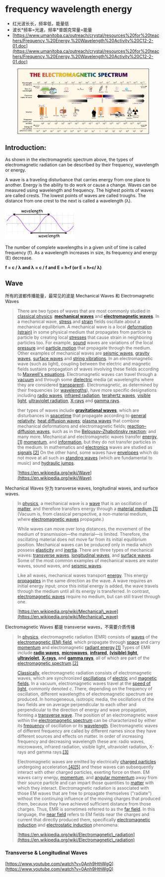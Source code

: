 # frequency wavelength energy

* 红光波长长，频率低，能量低
* 波长\*频率=光速，频率\*普朗克常量=能量
* [https://www.umanitoba.ca/outreach/crystal/resources%20for%20teachers/Frequency,%20Energy,%20Wavelength%20Activity%20C12-2-01.doc](https://www.umanitoba.ca/outreach/crystal/resources%20for%20teachers/Frequency,%20Energy,%20Wavelength%20Activity%20C12-2-01.doc)

<div data-full-width="true">

<figure><img src="../../.gitbook/assets/image (17).png" alt=""><figcaption></figcaption></figure>

</div>

## Introduction:

As shown in the electromagnetic spectrum above, the types of electromagnetic radiation can be described by their frequency, wavelength or energy.

A wave is a traveling disturbance that carries energy from one place to another.  Energy is the ability to do work or cause a change. Waves can be measured using wavelength and frequency.  The highest points of waves are called crests.  The lowest points of waves are called troughs.  The distance from one crest to the next is called a wavelength (λ).&#x20;

&#x20; ![](<../../.gitbook/assets/image (16).png>)

The number of complete wavelengths in a given unit of time is called frequency (f).  As a wavelength increases in size, its frequency and energy (E) decrease. &#x20;

**f = c / λ     and     λ = c / f     and    E = h•f  (or E = h•c/ λ)**



## Wave <a href="#firstheading" id="firstheading"></a>

所有的波都传播能量，最常见的波是 Mechanical Waves 和 Electromagnetic Waves

> There are two types of waves that are most commonly studied in [classical physics](https://en.wikipedia.org/wiki/Classical\_physics): [**mechanical waves**](https://en.wikipedia.org/wiki/Mechanical\_wave) and [**electromagnetic waves**](https://en.wikipedia.org/wiki/Electromagnetic\_wave). In a mechanical wave, [stress](https://en.wikipedia.org/wiki/Stress\_\(mechanics\)) and [strain](https://en.wikipedia.org/wiki/Strain\_\(mechanics\)) fields oscillate about a mechanical equilibrium. A mechanical wave is a local [deformation (strain)](https://en.wikipedia.org/wiki/Deformation\_\(physics\)) in some physical medium that propagates from particle to particle by creating local [stresses](https://en.wikipedia.org/wiki/Stress\_\(mechanics\)) that cause strain in neighboring particles too. For example, [sound](https://en.wikipedia.org/wiki/Sound) waves are variations of the local [pressure](https://en.wikipedia.org/wiki/Sound\_pressure) and [particle motion](https://en.wikipedia.org/wiki/Particle\_velocity) that propagate through the medium. Other examples of mechanical waves are [seismic waves](https://en.wikipedia.org/wiki/Seismic\_wave), [gravity waves](https://en.wikipedia.org/wiki/Gravity\_wave), [surface waves](https://en.wikipedia.org/wiki/Surface\_wave) and [string vibrations](https://en.wikipedia.org/wiki/String\_vibration). In an electromagnetic wave (such as light), coupling between the electric and magnetic fields sustains propagation of waves involving these fields according to [Maxwell's equations](https://en.wikipedia.org/wiki/Maxwell's\_equations). Electromagnetic waves can travel through a [vacuum](https://en.wikipedia.org/wiki/Vacuum) and through some [dielectric](https://en.wikipedia.org/wiki/Dielectric) media (at wavelengths where they are considered [transparent](https://en.wikipedia.org/wiki/Transparency\_and\_translucency)). Electromagnetic, as determined by their frequencies (or [wavelengths](https://en.wikipedia.org/wiki/Wavelength)), have more specific designations including [radio waves](https://en.wikipedia.org/wiki/Radio\_wave), [infrared radiation](https://en.wikipedia.org/wiki/Infrared\_radiation), [terahertz waves](https://en.wikipedia.org/wiki/Terahertz\_waves), [visible light](https://en.wikipedia.org/wiki/Visible\_light), [ultraviolet radiation](https://en.wikipedia.org/wiki/Ultraviolet\_radiation), [X-rays](https://en.wikipedia.org/wiki/X-ray) and [gamma rays](https://en.wikipedia.org/wiki/Gamma\_ray).
>
> ther types of waves include [**gravitational waves**](https://en.wikipedia.org/wiki/Gravitational\_wave), which are disturbances in [spacetime](https://en.wikipedia.org/wiki/Spacetime) that propagate according to [general relativity](https://en.wikipedia.org/wiki/General\_relativity); [heat diffusion waves](https://en.wikipedia.org/wiki/Heat\_equation); [plasma waves](https://en.wikipedia.org/wiki/Plasma\_wave) that combine mechanical deformations and electromagnetic fields; [reaction–diffusion waves](https://en.wikipedia.org/wiki/Reaction%E2%80%93diffusion\_system), such as in the [Belousov–Zhabotinsky reaction](https://en.wikipedia.org/wiki/Belousov%E2%80%93Zhabotinsky\_reaction); and many more. Mechanical and electromagnetic waves transfer [energy](https://en.wikipedia.org/wiki/Energy),[\[1\]](https://en.wikipedia.org/wiki/Wave#cite\_note-1) [momentum](https://en.wikipedia.org/wiki/Momentum\_\(physics\)), and [information](https://en.wikipedia.org/wiki/Information), but they do not transfer particles in the medium. In mathematics and [electronics](https://en.wikipedia.org/wiki/Electronics) waves are studied as [signals](https://en.wikipedia.org/wiki/Signal).[\[2\]](https://en.wikipedia.org/wiki/Wave#cite\_note-2) On the other hand, some waves have [envelopes](https://en.wikipedia.org/wiki/Envelope\_\(waves\)) which do not move at all such as [standing waves](https://en.wikipedia.org/wiki/Standing\_wave) (which are fundamental to music) and [hydraulic jumps](https://en.wikipedia.org/wiki/Hydraulic\_jump).
>
> [https://en.wikipedia.org/wiki/Wave](https://en.wikipedia.org/wiki/Wave)

Mechanical Waves 分为 transverse waves, longitudinal waves, and surface waves.

> In [physics](https://en.wikipedia.org/wiki/Physics), a mechanical wave is a [wave](https://en.wikipedia.org/wiki/Wave) that is an oscillation of [matter](https://en.wikipedia.org/wiki/Matter), and therefore transfers energy through a [material medium](https://en.wikipedia.org/wiki/Transmission\_medium).[\[1\]](https://en.wikipedia.org/wiki/Mechanical\_wave#cite\_note-1) (Vacuum is, from classical perspective, a non-material medium, where [electromagnetic waves](https://en.wikipedia.org/wiki/Electromagnetic\_radiation) propagate.)
>
> While waves can move over long distances, the movement of the medium of transmission—the material—is limited. Therefore, the oscillating material does not move far from its initial equilibrium position. Mechanical waves can be produced only in media which possess [elasticity](https://en.wikipedia.org/wiki/Elasticity\_\(physics\)) and [inertia](https://en.wikipedia.org/wiki/Inertia). There are three types of mechanical waves: [transverse waves](https://en.wikipedia.org/wiki/Transverse\_wave), [longitudinal waves](https://en.wikipedia.org/wiki/Longitudinal\_wave), and [surface waves](https://en.wikipedia.org/wiki/Surface\_wave). Some of the most common examples of mechanical waves are water waves, sound waves, and [seismic waves](https://en.wikipedia.org/wiki/Seismic\_waves).
>
> Like all waves, mechanical waves transport [energy](https://en.wikipedia.org/wiki/Energy). This energy [propagates](https://en.wikipedia.org/wiki/Wave\_propagation) in the same direction as the wave. A wave requires an initial energy input; once this initial energy is added, the wave travels through the medium until all its energy is transferred. In contrast, [electromagnetic waves](https://en.wikipedia.org/wiki/Electromagnetic\_radiation) require no medium, but can still travel through one.
>
> [https://en.wikipedia.org/wiki/Mechanical\_wave](https://en.wikipedia.org/wiki/Mechanical\_wave)

Electromagnetic Waves 都是 transverse waves，不需要介质传播

> In [physics](https://en.wikipedia.org/wiki/Physics), electromagnetic radiation (EMR) consists of [waves](https://en.wikipedia.org/wiki/Wave) of the [electromagnetic (EM) field](https://en.wikipedia.org/wiki/Electromagnetic\_field), which propagate through [space](https://en.wikipedia.org/wiki/Space) and carry [momentum](https://en.wikipedia.org/wiki/Momentum) and electromagnetic [radiant energy](https://en.wikipedia.org/wiki/Radiant\_energy).[\[1\]](https://en.wikipedia.org/wiki/Electromagnetic\_radiation#cite\_note-1) Types of EMR include [**radio waves**](https://en.wikipedia.org/wiki/Radio\_wave)**,** [**microwaves**](https://en.wikipedia.org/wiki/Microwave)**,** [**infrared**](https://en.wikipedia.org/wiki/Infrared)**,** [**(visible) light**](https://en.wikipedia.org/wiki/Light)**,** [**ultraviolet**](https://en.wikipedia.org/wiki/Ultraviolet)**,** [**X-rays**](https://en.wikipedia.org/wiki/X-ray)**, and** [**gamma rays**](https://en.wikipedia.org/wiki/Gamma\_ray), all of which are part of the [electromagnetic spectrum](https://en.wikipedia.org/wiki/Electromagnetic\_spectrum).[\[2\]](https://en.wikipedia.org/wiki/Electromagnetic\_radiation#cite\_note-2)
>
> [Classically](https://en.wikipedia.org/wiki/Classical\_electromagnetism), electromagnetic radiation consists of electromagnetic waves, which are synchronized [oscillations](https://en.wikipedia.org/wiki/Oscillation) of [electric](https://en.wikipedia.org/wiki/Electric\_field) and [magnetic fields](https://en.wikipedia.org/wiki/Magnetic\_field). In a vacuum, electromagnetic waves travel at the [speed of light](https://en.wikipedia.org/wiki/Speed\_of\_light), commonly denoted _c_. There, depending on the frequency of oscillation, different wavelengths of electromagnetic spectrum are produced. In homogeneous, isotropic media, the oscillations of the two fields are on average perpendicular to each other and perpendicular to the direction of energy and wave propagation, forming a [transverse wave](https://en.wikipedia.org/wiki/Transverse\_wave). The position of an electromagnetic wave within the [electromagnetic spectrum](https://en.wikipedia.org/wiki/Electromagnetic\_spectrum) can be characterized by either its [frequency](https://en.wikipedia.org/wiki/Frequency) of oscillation or its [wavelength](https://en.wikipedia.org/wiki/Wavelength). Electromagnetic waves of different frequency are called by different names since they have different sources and effects on matter. In order of increasing frequency and decreasing wavelength these are: radio waves, microwaves, infrared radiation, visible light, ultraviolet radiation, X-rays and gamma rays.[\[3\]](https://en.wikipedia.org/wiki/Electromagnetic\_radiation#cite\_note-3)
>
> Electromagnetic waves are emitted by electrically [charged particles](https://en.wikipedia.org/wiki/Charged\_particle) undergoing acceleration,[\[4\]](https://en.wikipedia.org/wiki/Electromagnetic\_radiation#cite\_note-Cloude-4)[\[5\]](https://en.wikipedia.org/wiki/Electromagnetic\_radiation#cite\_note-Bettini-5) and these waves can subsequently interact with other charged particles, exerting force on them. EM waves carry energy, [momentum](https://en.wikipedia.org/wiki/Momentum), and [angular momentum](https://en.wikipedia.org/wiki/Angular\_momentum) away from their source particle and can impart those quantities to [matter](https://en.wikipedia.org/wiki/Matter) with which they interact. Electromagnetic radiation is associated with those EM waves that are free to propagate themselves ("radiate") without the continuing influence of the moving charges that produced them, because they have achieved sufficient distance from those charges. Thus, EMR is sometimes referred to as the [far field](https://en.wikipedia.org/wiki/Near\_and\_far\_field). In this language, the [near field](https://en.wikipedia.org/wiki/Near\_and\_far\_field) refers to EM fields near the charges and current that directly produced them, specifically [electromagnetic induction](https://en.wikipedia.org/wiki/Electromagnetic\_induction) and [electrostatic induction](https://en.wikipedia.org/wiki/Electrostatic\_induction) phenomena.
>
> [https://en.wikipedia.org/wiki/Electromagnetic\_radiation](https://en.wikipedia.org/wiki/Electromagnetic\_radiation)

### Transverse & Longitudinal Waves

[https://www.youtube.com/watch?v=0Anh9HthWgQ](https://www.youtube.com/watch?v=0Anh9HthWgQ)

